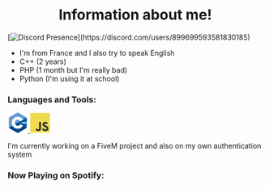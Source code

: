 <h1 align="center">Information about me!</h1>

[![Discord Presence](https://lanyard-profile-readme.vercel.app/api/899699593581830185?theme=light&bg=809ecf&animated=false&hideDiscrim=true&borderRadius=30px&idleMessage=Probably%20doing%20something%20else...)](https://discord.com/users/899699593581830185)

- I'm from France and I also try to speak English 
- C++ (2 years) 
- PHP (1 month but I'm really bad) 
- Python (I'm using it at school)

<h3 align="left">Languages and Tools:</h3>

<p align="left"> 
  <a href="https://www.w3schools.com/cpp/" target="_blank"> 
    <img src="https://raw.githubusercontent.com/devicons/devicon/master/icons/cplusplus/cplusplus-original.svg" alt="cplusplus" width="40" height="40"/> 
  </a> 
  <a href="https://developer.mozilla.org/en-US/docs/Web/JavaScript" target="_blank"> 
    <img src="https://raw.githubusercontent.com/devicons/devicon/master/icons/javascript/javascript-original.svg" alt="javascript" width="40" height="40"/> 
  </a>
</p>

<p>I'm currently working on a FiveM project and also on my own authentication system</p>

<h3 align="left">Now Playing on Spotify:</h3>

